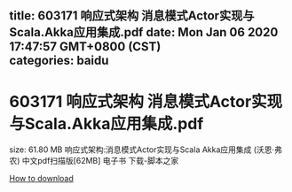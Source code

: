 
title: 603171 响应式架构  消息模式Actor实现与Scala.Akka应用集成.pdf
date: Mon Jan 06 2020 17:47:57 GMT+0800 (CST)    
categories: baidu
---

# 603171 响应式架构  消息模式Actor实现与Scala.Akka应用集成.pdf
size: 61.80 MB
 响应式架构:消息模式Actor实现与Scala Akka应用集成 (沃恩·弗农) 中文pdf扫描版[62MB] 电子书 下载-脚本之家
 

[How to download](https://bpcam.bemobtrk.com/go/2ceec3aa-1ca2-46d6-b9ff-aaa5c184517c?jno=4695)